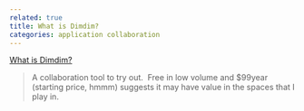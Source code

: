 ```yaml
---
related: true
title: What is Dimdim?
categories: application collaboration
---
```

[What is Dimdim?][1]

> A collaboration tool to try out.  Free in low volume and $99year (starting
price, hmmm) suggests it may have value in the spaces that I play in.

[1]: http://www.dimdim.com/products/what_is_dimdim.html

